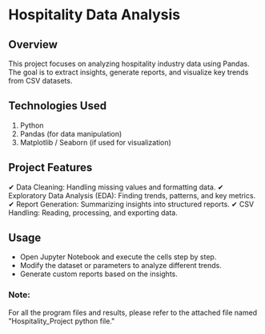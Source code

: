 # Hospitality Data Analysis

## Overview

This project focuses on analyzing hospitality industry data using Pandas. The goal is to extract insights, generate reports, and visualize key trends from CSV datasets.

## Technologies Used

1. Python
2. Pandas (for data manipulation)
3. Matplotlib / Seaborn (if used for visualization)

## Project Features

✔ Data Cleaning: Handling missing values and formatting data.
✔ Exploratory Data Analysis (EDA): Finding trends, patterns, and key metrics.
✔ Report Generation: Summarizing insights into structured reports.
✔ CSV Handling: Reading, processing, and exporting data.

## Usage

- Open Jupyter Notebook and execute the cells step by step.
- Modify the dataset or parameters to analyze different trends.
- Generate custom reports based on the insights.

### Note: 
For all the program files and results, please refer to the attached file named "Hospitality_Project python file."

